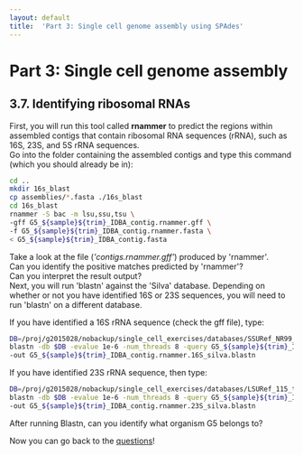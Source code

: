 ```yaml
---
layout: default
title:  'Part 3: Single cell genome assembly using SPAdes'
---
```


# Part 3: Single cell genome assembly

## 3.7. Identifying ribosomal RNAs

First, you will run this tool called **rnammer** to predict the regions within assembled contigs that contain ribosomal RNA sequences (rRNA), such as 16S, 23S, and 5S rRNA sequences.  
Go into the folder containing the assembled contigs and type this command (which you should already be in):  

```sh
cd ..
mkdir 16s_blast
cp assemblies/*.fasta ./16s_blast
cd 16s_blast
rnammer -S bac -m lsu,ssu,tsu \
-gff G5_${sample}${trim}_IDBA_contig.rnammer.gff \
-f G5_${sample}${trim}_IDBA_contig.rnammer.fasta \
< G5_${sample}${trim}_IDBA_contig.fasta
```

Take a look at the file (*'contigs.rnammer.gff'*) produced by 'rnammer'.  
Can you identify the positive matches predicted by 'rnammer'?  
Can you interpret the result output?  
Next, you will run 'blastn' against the 'Silva' database. 
Depending on whether or not you have identified 16S or 23S sequences, you will need to run 'blastn' on a different database.  

If you have identified a 16S rRNA sequence (check the gff file), type:

```sh
DB=/proj/g2015028/nobackup/single_cell_exercises/databases/SSURef_NR99_115_tax_silva_trunc.dna.fasta
blastn -db $DB -evalue 1e-6 -num_threads 8 -query G5_${sample}${trim}_IDBA_contig.rnammer.fasta \
-out G5_${sample}${trim}_IDBA_contig.rnammer.16S_silva.blastn
```

If you have identified 23S rRNA sequence, then type:

```sh
DB=/proj/g2015028/nobackup/single_cell_exercises/databases/LSURef_115_tax_silva_trunc.dna.fasta
blastn -db $DB -evalue 1e-6 -num_threads 8 -query G5_${sample}${trim}_IDBA_contig.rnammer.fasta \
-out G5_${sample}${trim}_IDBA_contig.rnammer.23S_silva.blastn
```

After running Blastn, can you identify what organism G5 belongs to?

Now you can go back to the [questions](scg_part3)!

